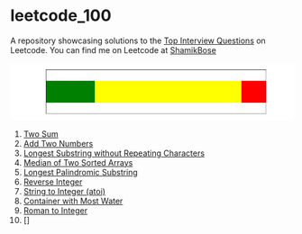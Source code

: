 # leetcode_100
A repository showcasing solutions to the [Top Interview Questions](https://leetcode.com/problem-list/top-interview-questions/) on Leetcode. You can find me on Leetcode at [ShamikBose](https://leetcode.com/ShamikBose/)

![Difficulty distribution](Distribution.png)

1. [Two Sum](https://leetcode.com/problems/two-sum)
2. [Add Two Numbers](https://leetcode.com/problems/add-two-numbers)
3. [Longest Substring without Repeating Characters](https://leetcode.com/problems/longest-substring-without-repeating-characters/)
4. [Median of Two Sorted Arrays](https://leetcode.com/problems/median-of-two-sorted-arrays/)
5. [Longest Palindromic Substring](https://leetcode.com/problems/longest-palindromic-substring)
6. [Reverse Integer](https://leetcode.com/problems/reverse-integer/)
7. [String to Integer (atoi)](https://leetcode.com/problems/string-to-integer-atoi/)
8. [Container with Most Water](https://leetcode.com/problems/container-with-most-water)
9. [Roman to Integer](https://leetcode.com/problems/roman-to-integer/)
10. []